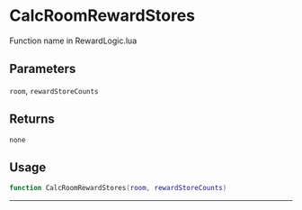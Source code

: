 # CalcRoomRewardStores
Function name in RewardLogic.lua
## Parameters
`room`, `rewardStoreCounts`
## Returns
`none`
## Usage
```lua
function CalcRoomRewardStores(room, rewardStoreCounts)
```
---
